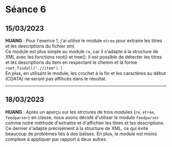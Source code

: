 # Séance 6


## 15/03/2023

**HUANG** : Pour l'exerice 1, j'ai utilisé le module `etree` pour extraire les titres et les descriptions du fichier xml.
\
Ce module est plus simple au module `re`, car il s'adapte à la structure de XML avec les fonctions root() et tree(). Il est possible de détecter les titres et les descriptions du item en respectant le chemin et la forme `root.findall(".//item")`.
\		
En plus, en utilisant le module, les crochet à la fin et les caractères au début (CDATA) ne seront pas affihcés dans le résultat.
***

## 18/03/2023

**HUANG** : Après un aperçu sur les strctures de trois modules (`re`, `etree`, `feedparser`) en classe, nous avons décidé d'utiliser le module `feedparser` comme notre méthode d'extraitre et d'affichier les titres et les descriptions.
\
Ce dernier s'adapte précisément à la structure de XML, ce qui évite beaucoup de problèmes liés à des balises. En plus, le module est moins complexe à appliquer par rapport à deux autres.



